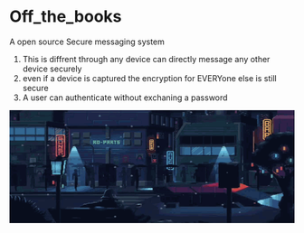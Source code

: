 # Off_the_books
A open source Secure messaging system
1. This is diffrent through any device can directly message any other device securely
2. even if a device is captured the encryption for EVERYone else is still secure
3. A user can authenticate without exchaning a password

<img src="https://github.com/ThBean/Off_the_books/blob/master/WinterStreet.gif" width="600" height="200" />
